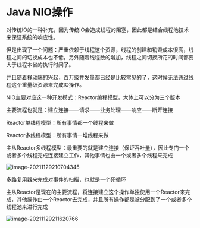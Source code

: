 # Java NIO操作





对传统IO的一种补充，因为传统IO会造成线程的阻塞，因此都是结合线程池技术来保证系统的响应性。

但是出现了一个问题：严重依赖于线程这个资源，线程的创建和销毁成本很高，线程之间的切换成本也不低，另外随着线程数的增加，线程之间切换所花的时间都要大于线程本省的执行时间了。

并且随着移动端的兴起，百万级并发量都已经是比较常见的了，这时候无法通过线程这个重量级资源来完成IO操作。



NIO主要对应这一种开发模式：Reactor编程模型，大体上可以分为三个版本

主要流程也就是：建立连接——请求——业务处理——响应——断开连接

Reactor单线程模型：所有事情都一个线程来做

Reactor多线程模型：所有事情一堆线程来做

主从Reactor多线程模型：最重要的就是建立连接（保证吞吐量），因此专门一个或者多个线程完成连接建立工作，其他事情也由一个或者多个线程来完成

![image-20211129210704345](https://gitee.com/LuckyCurve/img/raw/master//img/image-20211129210704345.png)

多路复用器来完成对事件的扫描，也就是一个死循环

主从Reactor是现在的主要流程，将连接建立这个操作单独使用一个Reactor来完成，其他操作由一个Reactor去完成，并且所有操作都是被分配到了一个或者多个线程池来进行完成

![image-20211129211620766](https://gitee.com/LuckyCurve/img/raw/master//img/image-20211129211620766.png)